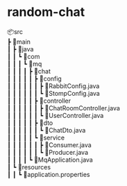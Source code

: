 # random-chat


📦src</br>
 ┣ 📂main</br>
 ┃ ┣ 📂java</br>
 ┃ ┃ ┗ 📂com</br>
 ┃ ┃ ┃ ┗ 📂mq</br>
 ┃ ┃ ┃ ┃ ┣ 📂chat</br>
 ┃ ┃ ┃ ┃ ┃ ┣ 📂config</br>
 ┃ ┃ ┃ ┃ ┃ ┃ ┣ 📜RabbitConfig.java</br>
 ┃ ┃ ┃ ┃ ┃ ┃ ┗ 📜StompConfig.java</br>
 ┃ ┃ ┃ ┃ ┃ ┣ 📂controller</br>
 ┃ ┃ ┃ ┃ ┃ ┃ ┣ 📜ChatRoomController.java</br>
 ┃ ┃ ┃ ┃ ┃ ┃ ┗ 📜UserController.java</br>
 ┃ ┃ ┃ ┃ ┃ ┣ 📂dto</br>
 ┃ ┃ ┃ ┃ ┃ ┃ ┗ 📜ChatDto.java</br>
 ┃ ┃ ┃ ┃ ┃ ┗ 📂service</br>
 ┃ ┃ ┃ ┃ ┃ ┃ ┣ 📜Consumer.java</br>
 ┃ ┃ ┃ ┃ ┃ ┃ ┗ 📜Producer.java</br>
 ┃ ┃ ┃ ┃ ┗ 📜MqApplication.java</br>
 ┃ ┗ 📂resources</br>
 ┃ ┃ ┗ 📜application.properties</br>
 
